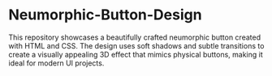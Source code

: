# Neumorphic-Button-Design
This repository showcases a beautifully crafted neumorphic button created with HTML and CSS. The design uses soft shadows and subtle transitions to create a visually appealing 3D effect that mimics physical buttons, making it ideal for modern UI projects.

